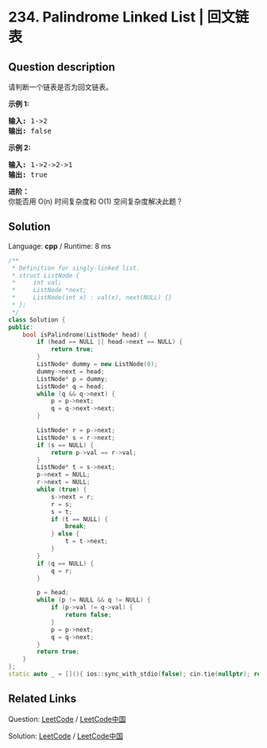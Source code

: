 # 234. Palindrome Linked List | 回文链表

## Question description

<!--If you want to use the English description, use <p>Given a singly linked list, determine if it is a palindrome.</p>

<p><strong>Example 1:</strong></p>

<pre>
<strong>Input:</strong> 1-&gt;2
<strong>Output:</strong> false</pre>

<p><strong>Example 2:</strong></p>

<pre>
<strong>Input:</strong> 1-&gt;2-&gt;2-&gt;1
<strong>Output:</strong> true</pre>

<p><b>Follow up:</b><br />
Could you do it in O(n) time and O(1) space?</p>
 instead-->
<p>请判断一个链表是否为回文链表。</p>

<p><strong>示例 1:</strong></p>

<pre><strong>输入:</strong> 1-&gt;2
<strong>输出:</strong> false</pre>

<p><strong>示例 2:</strong></p>

<pre><strong>输入:</strong> 1-&gt;2-&gt;2-&gt;1
<strong>输出:</strong> true
</pre>

<p><strong>进阶：</strong><br>
你能否用&nbsp;O(n) 时间复杂度和 O(1) 空间复杂度解决此题？</p>




## Solution

Language: **cpp**  /  Runtime: 8 ms

```cpp
/**
 * Definition for singly-linked list.
 * struct ListNode {
 *     int val;
 *     ListNode *next;
 *     ListNode(int x) : val(x), next(NULL) {}
 * };
 */
class Solution {
public:
    bool isPalindrome(ListNode* head) {
        if (head == NULL || head->next == NULL) {
            return true;
        }
        ListNode* dummy = new ListNode(0);
        dummy->next = head;
        ListNode* p = dummy;
        ListNode* q = head;
        while (q && q->next) {
            p = p->next;
            q = q->next->next;
        }

        ListNode* r = p->next;
        ListNode* s = r->next;
        if (s == NULL) {
            return p->val == r->val;
        }
        ListNode* t = s->next;
        p->next = NULL;
        r->next = NULL;
        while (true) {
            s->next = r;
            r = s;
            s = t;
            if (t == NULL) {
                break;
            } else {
                t = t->next;
            }
        }
        if (q == NULL) {
            q = r;
        }

        p = head;
        while (p != NULL && q != NULL) {
            if (p->val != q->val) {
                return false;
            }
            p = p->next;
            q = q->next;
        }
        return true;
    }
};
static auto _ = [](){ ios::sync_with_stdio(false); cin.tie(nullptr); return 0; }();
```



## Related Links

Question: [LeetCode](https://leetcode.com/problems/palindrome-linked-list/description/)  /  [LeetCode中国](https://leetcode-cn.com/problems/palindrome-linked-list/description/)

Solution: [LeetCode](https://leetcode.com/articles/palindrome-linked-list/)  /  [LeetCode中国](https://leetcode-cn.com/articles/palindrome-linked-list/)